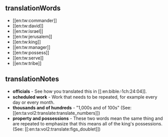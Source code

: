## translationWords

* [[en:tw:commander]]
* [[en:tw:david]]
* [[en:tw:israel]]
* [[en:tw:jerusalem]]
* [[en:tw:king]]
* [[en:tw:manager]]
* [[en:tw:possess]]
* [[en:tw:serve]]
* [[en:tw:tribe]]

## translationNotes

* **officials** - See how you translated this in [[:en:bible:notes:1ch:24:04]].
* **scheduled work** - Work that needs to be repeated, for example every day or every month.
* **thousands and of hundreds** - "1,000s and of 100s" (See: [[en:ta:vol2:translate:translate_numbers]])
* **property and possessions** - These two words mean the same thing and are repeated to emphasize that this means all of the king's possessions. (See: [[:en:ta:vol2:translate:figs_doublet]])
